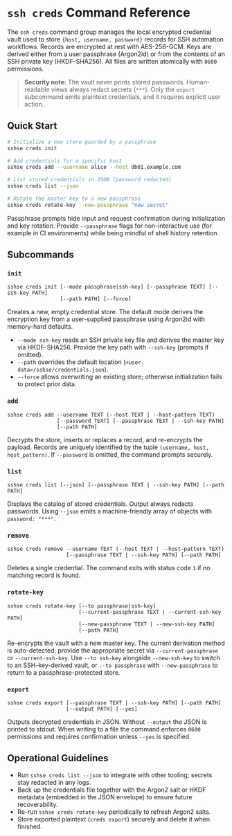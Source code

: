 # `ssh creds` Command Reference

The `ssh creds` command group manages the local encrypted credential vault used to
store `{host, username, password}` records for SSH automation workflows. Records
are encrypted at rest with AES-256-GCM. Keys are derived either from a user
passphrase (Argon2id) or from the contents of an SSH private key (HKDF-SHA256).
All files are written atomically with `0600` permissions.

> **Security note:** The vault never prints stored passwords. Human-readable views
> always redact secrets (`***`). Only the `export` subcommand emits plaintext
> credentials, and it requires explicit user action.

## Quick Start

```bash
# Initialize a new store guarded by a passphrase
sshse creds init

# Add credentials for a specific host
sshse creds add --username alice --host db01.example.com

# List stored credentials in JSON (password redacted)
sshse creds list --json

# Rotate the master key to a new passphrase
sshse creds rotate-key --new-passphrase "new secret"
```

Passphrase prompts hide input and request confirmation during initialization and
key rotation. Provide `--passphrase` flags for non-interactive use (for example
in CI environments) while being mindful of shell history retention.

## Subcommands

### `init`

```
sshse creds init [--mode passphrase|ssh-key] [--passphrase TEXT] [--ssh-key PATH]
                 [--path PATH] [--force]
```

Creates a new, empty credential store. The default mode derives the encryption
key from a user-supplied passphrase using Argon2id with memory-hard defaults.

- `--mode ssh-key` reads an SSH private key file and derives the master key via
  HKDF-SHA256. Provide the key path with `--ssh-key` (prompts if omitted).
- `--path` overrides the default location (`<user-data>/sshse/credentials.json`).
- `--force` allows overwriting an existing store; otherwise initialization fails
  to protect prior data.

### `add`

```
sshse creds add --username TEXT (--host TEXT | --host-pattern TEXT)
                [--password TEXT] [--passphrase TEXT | --ssh-key PATH]
                [--path PATH]
```

Decrypts the store, inserts or replaces a record, and re-encrypts the payload.
Records are uniquely identified by the tuple `(username, host, host_pattern)`.
If `--password` is omitted, the command prompts securely.

### `list`

```
sshse creds list [--json] [--passphrase TEXT | --ssh-key PATH] [--path PATH]
```

Displays the catalog of stored credentials. Output always redacts passwords.
Using `--json` emits a machine-friendly array of objects with `password: "***"`.

### `remove`

```
sshse creds remove --username TEXT (--host TEXT | --host-pattern TEXT)
                   [--passphrase TEXT | --ssh-key PATH] [--path PATH]
```

Deletes a single credential. The command exits with status code `1` if no
matching record is found.

### `rotate-key`

```
sshse creds rotate-key [--to passphrase|ssh-key]
                       [--current-passphrase TEXT | --current-ssh-key PATH]
                       [--new-passphrase TEXT | --new-ssh-key PATH]
                       [--path PATH]
```

Re-encrypts the vault with a new master key. The current derivation method is
auto-detected; provide the appropriate secret via `--current-passphrase` or
`--current-ssh-key`. Use `--to ssh-key` alongside `--new-ssh-key` to switch to an
SSH-key-derived vault, or `--to passphrase` with `--new-passphrase` to return to
a passphrase-protected store.

### `export`

```
sshse creds export [--passphrase TEXT | --ssh-key PATH] [--path PATH]
                   [--output PATH] [--yes]
```

Outputs decrypted credentials in JSON. Without `--output` the JSON is printed to
stdout. When writing to a file the command enforces `0600` permissions and
requires confirmation unless `--yes` is specified.

## Operational Guidelines

- Run `sshse creds list --json` to integrate with other tooling; secrets stay
  redacted in any logs.
- Back up the credentials file together with the Argon2 salt or HKDF metadata
  (embedded in the JSON envelope) to ensure future recoverability.
- Re-run `sshse creds rotate-key` periodically to refresh Argon2 salts.
- Store exported plaintext (`creds export`) securely and delete it when finished.
